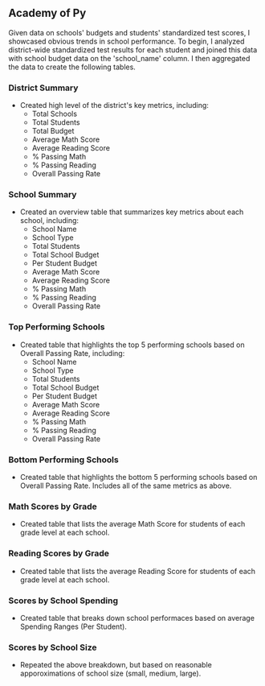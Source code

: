 ## Academy of Py 

Given data on schools' budgets and students' standardized test scores, I showcased obvious trends in school performance. To begin, I analyzed district-wide standardized test results for each student and joined this data with school budget data on the 'school_name' column. I then aggregated the data to create the following tables.

### District Summary 

* Created high level of the district's key metrics, including:
    * Total Schools
    * Total Students
    * Total Budget
    * Average Math Score
    * Average Reading Score
    * % Passing Math
    * % Passing Reading
    * Overall Passing Rate

### School Summary 
* Created an overview table that summarizes key metrics about each school, including:
    * School Name
    * School Type
    * Total Students
    * Total School Budget
    * Per Student Budget
    * Average Math Score
    * Average Reading Score
    * % Passing Math
    * % Passing Reading
    * Overall Passing Rate
    
### Top Performing Schools 
* Created table that highlights the top 5 performing schools based on Overall Passing Rate, including:
    * School Name
    * School Type
    * Total Students
    * Total School Budget
    * Per Student Budget
    * Average Math Score
    * Average Reading Score
    * % Passing Math
    * % Passing Reading
    * Overall Passing Rate
    
### Bottom Performing Schools 
* Created table that highlights the bottom 5 performing schools based on Overall Passing Rate. Includes all of the same metrics as above.

### Math Scores by Grade 
* Created table that lists the average Math Score for students of each grade level at each school.

### Reading Scores by Grade 
* Created table that lists the average Reading Score for students of each grade level at each school.

### Scores by School Spending 
* Created table that breaks down school performaces based on average Spending Ranges (Per Student).

### Scores by School Size 
* Repeated the above breakdown, but based on reasonable apporoximations of school size (small, medium, large).

